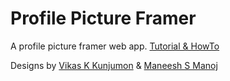 # Profile Picture Framer

A profile picture framer web app. [Tutorial & HowTo]()

Designs by [Vikas K Kunjumon](https://www.facebook.com/vikaskkunjumon) & [Maneesh S Manoj](https://www.facebook.com/maneesh.redline)
